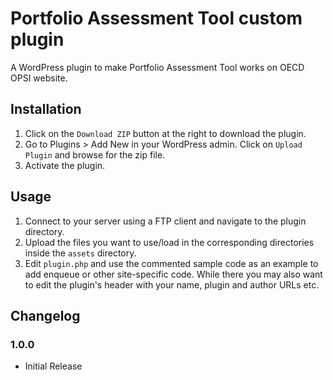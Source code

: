 # Portfolio Assessment Tool custom plugin #

A WordPress plugin to make Portfolio Assessment Tool works on OECD OPSI website.

## Installation ##

1. Click on the `Download ZIP` button at the right to download the plugin.
2. Go to Plugins > Add New in your WordPress admin. Click on `Upload Plugin` and browse for the zip file.
3. Activate the plugin.

## Usage ##

1. Connect to your server using a FTP client and navigate to the plugin directory.
2. Upload the files you want to use/load in the corresponding directories inside the `assets` directory.
3. Edit `plugin.php` and use the commented sample code as an example to add enqueue or other site-specific code. While there you may also want to edit the plugin's header with your name, plugin and author URLs etc.

## Changelog ##

### 1.0.0 ###
* Initial Release
